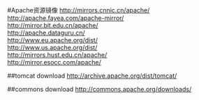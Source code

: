 #Apache资源镜像
<http://mirrors.cnnic.cn/apache/>  
<http://apache.fayea.com/apache-mirror/>  
<http://mirror.bit.edu.cn/apache/>  
<http://apache.dataguru.cn/>  
<http://www.eu.apache.org/dist/>  
<http://www.us.apache.org/dist/>  
<http://mirrors.hust.edu.cn/apache/>  
<http://mirror.esocc.com/apache/>

##tomcat download
<http://archive.apache.org/dist/tomcat/>

##commons download
<http://commons.apache.org/downloads/>